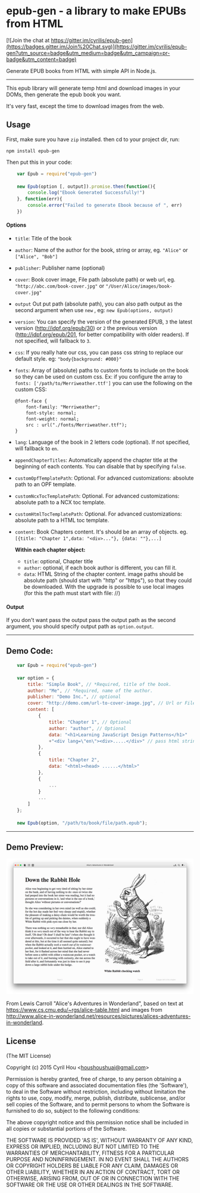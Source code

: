 # epub-gen - a library to make EPUBs from HTML

[![Join the chat at https://gitter.im/cyrilis/epub-gen](https://badges.gitter.im/Join%20Chat.svg)](https://gitter.im/cyrilis/epub-gen?utm_source=badge&utm_medium=badge&utm_campaign=pr-badge&utm_content=badge)

Generate EPUB books from HTML with simple API in Node.js.

------

This epub library will generate temp html and download images in your DOMs, then generate the epub book you want.

It's very fast, except the time to download images from the web.


## Usage

First, make sure you have `zip` installed. then cd to your project dir, run:

	npm install epub-gen

Then put this in your code:

```javascript
    var Epub = require("epub-gen")

    new Epub(option [, output]).promise.then(function(){
        console.log("Ebook Generated Successfully!")
   	}, function(err){
        console.error("Failed to generate Ebook because of ", err)
    })
```

#### Options

- `title`:
    Title of the book
- `author`:
    Name of the author for the book, string or array, eg. `"Alice"` or `["Alice", "Bob"]`
- `publisher`:
    Publisher name (optional)
- `cover`:
    Book cover image, File path (absolute path) or web url, eg. `"http://abc.com/book-cover.jpg"` or `"/User/Alice/images/book-cover.jpg"`
- `output`
    Out put path (absolute path), you can also path output as the second argument when use `new` , eg: `new Epub(options, output)`
- `version`:
    You can specify the version of the generated EPUB, `3` the latest version (http://idpf.org/epub/30) or `2` the previous version (http://idpf.org/epub/201, for better compatibility with older readers). If not specified, will fallback to `3`.
- `css`:
    If you really hate our css, you can pass css string to replace our default style. eg: `"body{background: #000}"`
- `fonts`:
    Array of (absolute) paths to custom fonts to include on the book so they can be used on custom css. Ex: if you configure the array to `fonts: ['/path/to/Merriweather.ttf']` you can use the following on the custom CSS:

    ```
    @font-face {
        font-family: "Merriweather";
        font-style: normal;
        font-weight: normal;
        src : url("./fonts/Merriweather.ttf");
    }
    ```
- `lang`:
    Language of the book in 2 letters code (optional). If not specified, will fallback to `en`.
- `appendChapterTitles`:
    Automatically append the chapter title at the beginning of each contents. You can disable that by specifying `false`.
- `customOpfTemplatePath`:
    Optional. For advanced customizations: absolute path to an OPF template.
- `customNcxTocTemplatePath`:
    Optional. For advanced customizations: absolute path to a NCX toc template.
- `customHtmlTocTemplatePath`:
    Optional. For advanced customizations: absolute path to a HTML toc template.
- `content`:
    Book Chapters content. It's should be an array of objects. eg. `[{title: "Chapter 1",data: "<div>..."}, {data: ""},...]`

    **Within each chapter object:**

    - `title`:
        optional, Chapter title
    - `author`:
        optional, if each book author is different, you can fill it.
    - `data`:
        HTML String of the chapter content. image paths should be absolute path (should start with "http" or "https"), so that they could be downloaded. With the upgrade is possible to use local images (for this the path 	must start with file: //)


#### Output
If you don't want pass the output pass the output path as the second argument, you should specify output path as `option.output`.

------

## Demo Code:

```javascript
    var Epub = require("epub-gen")

    var option = {
        title: "Simple Book", // *Required, title of the book.
        author: "Me", // *Required, name of the author.
        publisher: "Demo Inc.", // optional
        cover: "http://demo.com/url-to-cover-image.jpg", // Url or File path both ok.
        content: [
            {
                title: "Chapter 1", // Optional
                author: "author", // Optional
                data: "<h1>Learning JavaScript Design Patterns</h1>"
                +"<div lang=\"en\"><div>.....</div>" // pass html string
            },
            {
                title: "Chapter 2",
                data: "<html><head> ......</html>"
            },
            {
                ...
            }
            ...
        ]
    };

    new Epub(option, "/path/to/book/file/path.epub");

```

------

## Demo Preview:

![Demo Preview](demo_preview.png?raw=true)

From Lewis Carroll "Alice's Adventures in Wonderland", based on text at https://www.cs.cmu.edu/~rgs/alice-table.html and images from http://www.alice-in-wonderland.net/resources/pictures/alices-adventures-in-wonderland.

## License

(The MIT License)

Copyright (c) 2015 Cyril Hou &lt;houshoushuai@gmail.com&gt;

Permission is hereby granted, free of charge, to any person obtaining
a copy of this software and associated documentation files (the
'Software'), to deal in the Software without restriction, including
without limitation the rights to use, copy, modify, merge, publish,
distribute, sublicense, and/or sell copies of the Software, and to
permit persons to whom the Software is furnished to do so, subject to
the following conditions:

The above copyright notice and this permission notice shall be
included in all copies or substantial portions of the Software.

THE SOFTWARE IS PROVIDED 'AS IS', WITHOUT WARRANTY OF ANY KIND,
EXPRESS OR IMPLIED, INCLUDING BUT NOT LIMITED TO THE WARRANTIES OF
MERCHANTABILITY, FITNESS FOR A PARTICULAR PURPOSE AND NONINFRINGEMENT.
IN NO EVENT SHALL THE AUTHORS OR COPYRIGHT HOLDERS BE LIABLE FOR ANY
CLAIM, DAMAGES OR OTHER LIABILITY, WHETHER IN AN ACTION OF CONTRACT,
TORT OR OTHERWISE, ARISING FROM, OUT OF OR IN CONNECTION WITH THE
SOFTWARE OR THE USE OR OTHER DEALINGS IN THE SOFTWARE.
